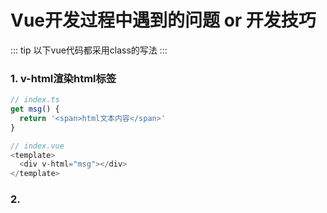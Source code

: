 # Vue开发过程中遇到的问题 or 开发技巧
::: tip
以下vue代码都采用class的写法
:::

### 1. v-html渲染html标签
```typescript
// index.ts
get msg() {
  return '<span>html文本内容</span>'
}

// index.vue
<template>
  <div v-html="msg"></div>
</template>

```

### 2.